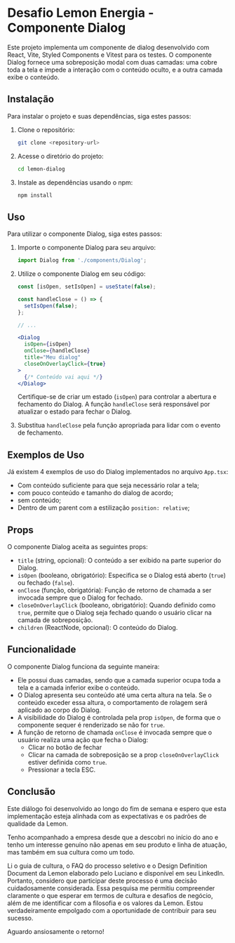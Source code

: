 # Desafio Lemon Energia - Componente Dialog

Este projeto implementa um componente de dialog desenvolvido com React, Vite, Styled Components e Vitest para os testes. O componente Dialog fornece uma sobreposição modal com duas camadas: uma cobre toda a tela e impede a interação com o conteúdo oculto, e a outra camada exibe o conteúdo.



## Instalação

Para instalar o projeto e suas dependências, siga estes passos:

1. Clone o repositório:

   ```bash
   git clone <repository-url>
   ```

2. Acesse o diretório do projeto:

   ```bash
   cd lemon-dialog
   ```

3. Instale as dependências usando o npm:

   ```bash
   npm install
   ```

## Uso

Para utilizar o componente Dialog, siga estes passos:

1. Importe o componente Dialog para seu arquivo:

   ```jsx
   import Dialog from './components/Dialog';
   ```

2. Utilize o componente Dialog em seu código:

   ```jsx
   const [isOpen, setIsOpen] = useState(false);

   const handleClose = () => {
     setIsOpen(false);
   };

   // ...

   <Dialog
     isOpen={isOpen}
     onClose={handleClose}
     title="Meu dialog"
     closeOnOverlayClick={true}
   >
     {/* Conteúdo vai aqui */}
   </Dialog>
   ```

   Certifique-se de criar um estado (`isOpen`) para controlar a abertura e fechamento do Dialog. A função `handleClose` será responsável por atualizar o estado para fechar o Dialog.

3. Substitua `handleClose` pela função apropriada para lidar com o evento de fechamento.

## Exemplos de Uso

Já existem 4 exemplos de uso do Dialog implementados no arquivo `App.tsx`:
- Com conteúdo suficiente para que seja necessário rolar a tela;
- com pouco conteúdo e tamanho do dialog de acordo;
- sem conteúdo;
- Dentro de um parent com a estilização `position: relative`; 

## Props

O componente Dialog aceita as seguintes props:

- `title` (string, opcional): O conteúdo a ser exibido na parte superior do Dialog.
- `isOpen` (booleano, obrigatório): Especifica se o Dialog está aberto (`true`) ou fechado (`false`).
- `onClose` (função, obrigatória): Função de retorno de chamada a ser invocada sempre que o Dialog for fechado.
- `closeOnOverlayClick` (booleano, obrigatório): Quando definido como `true`, permite que o Dialog seja fechado quando o usuário clicar na camada de sobreposição.
- `children` (ReactNode, opcional): O conteúdo do Dialog.

## Funcionalidade

O componente Dialog funciona da seguinte maneira:

- Ele possui duas camadas, sendo que a camada superior ocupa toda a tela e a camada inferior exibe o conteúdo.
- O Dialog apresenta seu conteúdo até uma certa altura na tela. Se o conteúdo exceder essa altura, o comportamento de rolagem será aplicado ao corpo do Dialog.
- A visibilidade do Dialog é controlada pela prop `isOpen`, de forma que o componente sequer é renderizado se não for `true`.
- A função de retorno de chamada `onClose` é invocada sempre que o usuário realiza uma ação que fecha o Dialog:
  - Clicar no botão de fechar
  - Clicar na camada de sobreposição se a prop `closeOnOverlayClick` estiver definida como `true`.
  - Pressionar a tecla ESC.

## Conclusão

Este diálogo foi desenvolvido ao longo do fim de semana e espero que esta implementação esteja alinhada com as expectativas e os padrões de qualidade da Lemon.

Tenho acompanhado a empresa desde que a descobri no início do ano e tenho um interesse genuíno não apenas em seu produto e linha de atuação, mas também em sua cultura como um todo.

Li o guia de cultura, o FAQ do processo seletivo e o Design Definition Document da Lemon elaborado pelo Luciano e disponível em seu LinkedIn. Portanto, considero que participar deste processo é uma decisão cuidadosamente considerada. Essa pesquisa me permitiu compreender claramente o que esperar em termos de cultura e desafios de negócio, além de me identificar com a filosofia e os valores da Lemon. Estou verdadeiramente empolgado com a oportunidade de contribuir para seu sucesso. 

Aguardo ansiosamente o retorno!